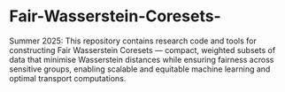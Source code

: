 # Fair-Wasserstein-Coresets-
Summer 2025: This repository contains research code and tools for constructing Fair Wasserstein Coresets — compact, weighted subsets of data that minimise Wasserstein distances while ensuring fairness across sensitive groups, enabling scalable and equitable machine learning and optimal transport computations.
